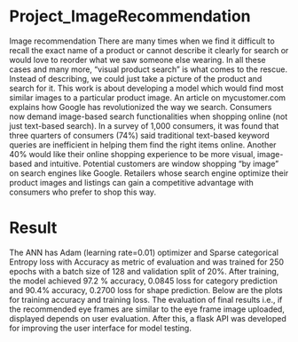 # Project_ImageRecommendation
Image recommendation
There are many times when we find it difficult to recall the exact name of a product or cannot describe it clearly for search or would love to 
reorder what we saw someone else wearing. In all these cases and many more, “visual product search” is what comes to the rescue. Instead of describing, 
we could just take a picture of the product and search for it. This work is about developing a model which would find most similar images
to a particular product image. An article on mycustomer.com explains how Google has revolutionized the way we search. Consumers now demand image-based search 
functionalities when shopping online (not just text-based search). In a survey of 1,000 consumers, it was found that three quarters of consumers (74%) said 
traditional text-based keyword queries are inefficient in helping them find the right items online. Another 40% would like their online shopping experience 
to be more visual, image-based and intuitive. Potential customers are window shopping “by image” on search engines like Google. 
Retailers whose search engine optimize their product images and listings can gain a competitive advantage with consumers who prefer to shop this way.
# Result
The ANN has Adam (learning rate=0.01) optimizer and Sparse categorical Entropy loss with Accuracy as metric of evaluation and was trained for
250 epochs with a batch size of 128 and validation split of 20%. After training, the model achieved 97.2 % accuracy, 0.0845 loss for category prediction 
and 90.4% accuracy, 0.2700 loss for shape prediction. Below are the plots for training accuracy and training loss. The evaluation of final results i.e., 
if the recommended eye frames are similar to the eye frame image uploaded, displayed depends on user evaluation.
After this, a flask API was developed for improving the user interface for model testing.
